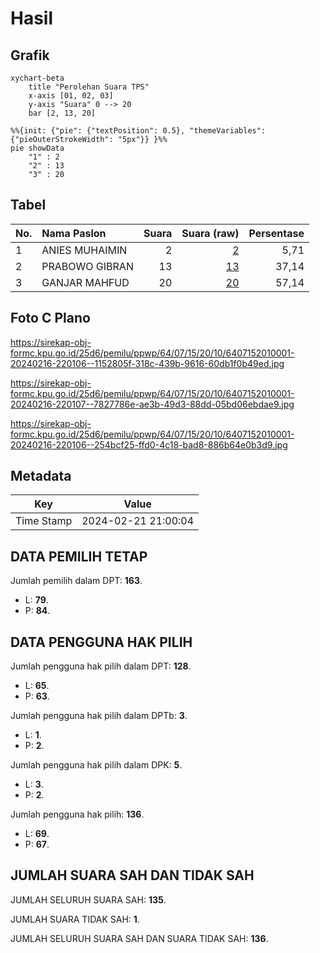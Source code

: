 # Hasil

## Grafik

```mermaid
xychart-beta
    title "Perolehan Suara TPS"
    x-axis [01, 02, 03]
    y-axis "Suara" 0 --> 20
    bar [2, 13, 20]
```

```mermaid
%%{init: {"pie": {"textPosition": 0.5}, "themeVariables": {"pieOuterStrokeWidth": "5px"}} }%%
pie showData
    "1" : 2
    "2" : 13
    "3" : 20
```

## Tabel

| No. | Nama Paslon    | Suara | Suara (raw) | Persentase |
|:--- |:-------------- | -----:| -----------:| ----------:|
| 1   | ANIES MUHAIMIN | 2     | [2][p-1]    | 5,71       |
| 2   | PRABOWO GIBRAN | 13    | [13][p-2]   | 37,14      |
| 3   | GANJAR MAHFUD  | 20    | [20][p-3]   | 57,14      |


[p-1]: https://github.com/gigit-pemilu/pemilu-2024-64-kalimantan-timur/blob/main/pilpres/hitung-suara/sub/64-kalimantan-timur/sub/07-kutai-barat/sub/15-linggang-bigung/sub/2010-linggang-mencelew/sub/001-tps/sub/paslon-1.txt
[p-2]: https://github.com/gigit-pemilu/pemilu-2024-64-kalimantan-timur/blob/main/pilpres/hitung-suara/sub/64-kalimantan-timur/sub/07-kutai-barat/sub/15-linggang-bigung/sub/2010-linggang-mencelew/sub/001-tps/sub/paslon-2.txt
[p-3]: https://github.com/gigit-pemilu/pemilu-2024-64-kalimantan-timur/blob/main/pilpres/hitung-suara/sub/64-kalimantan-timur/sub/07-kutai-barat/sub/15-linggang-bigung/sub/2010-linggang-mencelew/sub/001-tps/sub/paslon-3.txt

## Foto C Plano

https://sirekap-obj-formc.kpu.go.id/25d6/pemilu/ppwp/64/07/15/20/10/6407152010001-20240216-220106--1152805f-318c-439b-9616-60db1f0b49ed.jpg

https://sirekap-obj-formc.kpu.go.id/25d6/pemilu/ppwp/64/07/15/20/10/6407152010001-20240216-220107--7827786e-ae3b-49d3-88dd-05bd06ebdae9.jpg

https://sirekap-obj-formc.kpu.go.id/25d6/pemilu/ppwp/64/07/15/20/10/6407152010001-20240216-220106--254bcf25-ffd0-4c18-bad8-886b64e0b3d9.jpg


## Metadata

| Key        | Value               |
| ---------- | ------------------- |
| Time Stamp | 2024-02-21 21:00:04 |


## DATA PEMILIH TETAP

Jumlah pemilih dalam DPT: **163**.
 * L: **79**.
 * P: **84**.

## DATA PENGGUNA HAK PILIH

Jumlah pengguna hak pilih dalam DPT: **128**.
 * L: **65**.
 * P: **63**.

Jumlah pengguna hak pilih dalam DPTb: **3**.
 * L: **1**.
 * P: **2**.

Jumlah pengguna hak pilih dalam DPK: **5**.
 * L: **3**.
 * P: **2**.

Jumlah pengguna hak pilih: **136**.
 * L: **69**.
 * P: **67**.

## JUMLAH SUARA SAH DAN TIDAK SAH

JUMLAH SELURUH SUARA SAH: **135**.

JUMLAH SUARA TIDAK SAH: **1**.

JUMLAH SELURUH SUARA SAH DAN SUARA TIDAK SAH: **136**.



